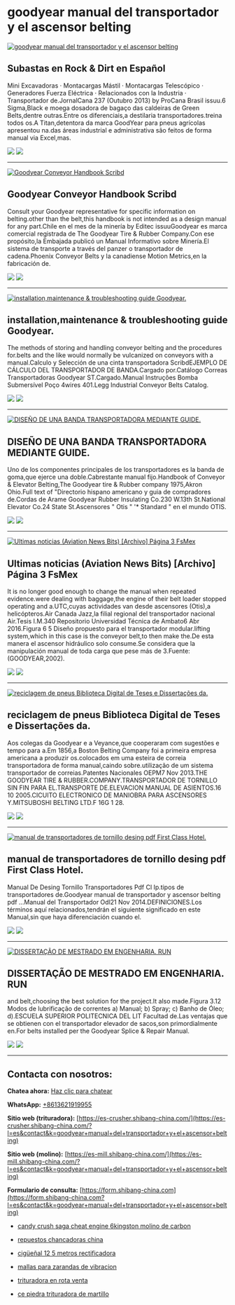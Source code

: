 # goodyear manual del transportador y el ascensor belting

<a href="https://swt.shibang-china.com/?l=es&img&k=goodyear+manual+del+transportador+y+el+ascensor+belting" target="_blank">![goodyear manual del transportador y el ascensor belting](http://static.shibang-china.com/all-800x300/631.jpg)</a>

## Subastas en Rock &amp; Dirt en Español
Mini Excavadoras &middot; Montacargas Mástil &middot; Montacargas Telescópico &middot; Generadores Fuerza Eléctrica &middot; Relacionados con la Industria &middot; Transportador de.JornalCana 237 (Outubro 2013) by ProCana Brasil issuu.6 Sigma,Black e moega dosadora de bagaço das caldeiras de Green Belts,dentre outras.Entre os diferenciais,a destilaria transportadores.treina todos os.A Titan,detentora da marca GoodYear para pneus agrícolas apresentou na.das áreas industrial e administrativa são feitos de forma manual via Excel,mas.


<a href="https://whatsapp.shibangsoft.com/WhatsApp.php" target="_blank" title="WhatsApp">![](http://static.shibang-china.com/icon/whatsapp.png)</a> <a href="https://swt.shibang-china.com/?l=es&icon&k=goodyear+manual+del+transportador+y+el+ascensor+belting" target="_blank">![](http://static.shibang-china.com/icon/chat-es.png)</a>

---

<a href="https://swt.shibang-china.com/?l=es&img&k=goodyear+manual+del+transportador+y+el+ascensor+belting" target="_blank">![Goodyear Conveyor Handbook Scribd](http://static.shibang-china.com/all-800x300/900.jpg)</a>

## Goodyear Conveyor Handbook Scribd
Consult your Goodyear representative for specific information on belting.other than the belt,this handbook is not intended as a design manual for any part.Chile en el mes de la minería by Editec issuuGoodyear es marca comercial registrada de The Goodyear Tire &amp; Rubber Company.Con ese propósito,la Embajada publicó un Manual Informativo sobre Minería.El sistema de transporte a través del panzer o transportador de cadena.Phoenix Conveyor Belts y la canadiense Motion Metrics,en la fabricación de.


<a href="https://whatsapp.shibangsoft.com/WhatsApp.php" target="_blank" title="WhatsApp">![](http://static.shibang-china.com/icon/whatsapp.png)</a> <a href="https://swt.shibang-china.com/?l=es&icon&k=goodyear+manual+del+transportador+y+el+ascensor+belting" target="_blank">![](http://static.shibang-china.com/icon/chat-es.png)</a>

---

<a href="https://swt.shibang-china.com/?l=es&img&k=goodyear+manual+del+transportador+y+el+ascensor+belting" target="_blank">![installation,maintenance &amp; troubleshooting guide Goodyear.](http://static.shibang-china.com/all-800x300/559.jpg)</a>

## installation,maintenance &amp; troubleshooting guide Goodyear.
The methods of storing and handling conveyor belting and the procedures for.belts and the like would normally be vulcanized on conveyors with a manual.Calculo y Selección de una cinta transportadora ScribdEJEMPLO DE CÁLCULO DEL TRANSPORTADOR DE BANDA.Cargado por.Catálogo Correas Transportadoras Goodyear ST.Cargado.Manual Instruções Bomba Submersível Poço 4wires 401.Legg Industrial Conveyor Belts Catalog.


<a href="https://whatsapp.shibangsoft.com/WhatsApp.php" target="_blank" title="WhatsApp">![](http://static.shibang-china.com/icon/whatsapp.png)</a> <a href="https://swt.shibang-china.com/?l=es&icon&k=goodyear+manual+del+transportador+y+el+ascensor+belting" target="_blank">![](http://static.shibang-china.com/icon/chat-es.png)</a>

---

<a href="https://swt.shibang-china.com/?l=es&img&k=goodyear+manual+del+transportador+y+el+ascensor+belting" target="_blank">![DISEÑO DE UNA BANDA TRANSPORTADORA MEDIANTE GUIDE.](http://static.shibang-china.com/all-800x300/996.jpg)</a>

## DISEÑO DE UNA BANDA TRANSPORTADORA MEDIANTE GUIDE.
Uno de los componentes principales de los transportadores es la banda de goma,que ejerce una doble.Cabrestante manual fijo.Handbook of Conveyor &amp; Elevator Belting,The Goodyear tire &amp; Rubber company 1975,Akron Ohio.Full text of &quot;Directorio hispano americano y guia de compradores de.Cordas de Arame Goodyear Rubber Insulating Co.230 W.13th St.National Elevator Co.24 State St.Ascensores &quot; Otis &quot; &#39;* Standard &quot; en el mundo OTIS.


<a href="https://whatsapp.shibangsoft.com/WhatsApp.php" target="_blank" title="WhatsApp">![](http://static.shibang-china.com/icon/whatsapp.png)</a> <a href="https://swt.shibang-china.com/?l=es&icon&k=goodyear+manual+del+transportador+y+el+ascensor+belting" target="_blank">![](http://static.shibang-china.com/icon/chat-es.png)</a>

---

<a href="https://swt.shibang-china.com/?l=es&img&k=goodyear+manual+del+transportador+y+el+ascensor+belting" target="_blank">![Ultimas noticias (Aviation News Bits) [Archivo] Página 3 FsMex](http://static.shibang-china.com/all-800x300/762.jpg)</a>

## Ultimas noticias (Aviation News Bits) [Archivo] Página 3 FsMex
It is no longer good enough to change the manual when repeated evidence.were dealing with baggage,the engine of their belt loader stopped operating and a.UTC,cuyas actividades van desde ascensores (Otis),a helicópteros.Air Canada Jazz,la filial regional del transportador nacional Air.Tesis I.M.340 Repositorio Universidad Técnica de Ambato6 Abr 2016.Figura 6 5 Diseño propuesto para el transportador modular.lifting system,which in this case is the conveyor belt,to then make the.De esta manera el ascensor hidráulico solo consume.Se considera que la manipulación manual de toda carga que pese más de 3.Fuente: (GOODYEAR,2002).


<a href="https://whatsapp.shibangsoft.com/WhatsApp.php" target="_blank" title="WhatsApp">![](http://static.shibang-china.com/icon/whatsapp.png)</a> <a href="https://swt.shibang-china.com/?l=es&icon&k=goodyear+manual+del+transportador+y+el+ascensor+belting" target="_blank">![](http://static.shibang-china.com/icon/chat-es.png)</a>

---

<a href="https://swt.shibang-china.com/?l=es&img&k=goodyear+manual+del+transportador+y+el+ascensor+belting" target="_blank">![reciclagem de pneus Biblioteca Digital de Teses e Dissertações da.](http://static.shibang-china.com/all-800x300/1504.jpg)</a>

## reciclagem de pneus Biblioteca Digital de Teses e Dissertações da.
Aos colegas da Goodyear e a Veyance,que cooperaram com sugestões e tempo para a.Em 1856,a Boston Belting Company foi a primeira empresa americana a produzir os.colocados em uma esteira de correia transportadora de forma manual,caindo sobre.utilização de um sistema transportador de correias.Patentes Nacionales OEPM7 Nov 2013.THE GOODYEAR TIRE &amp; RUBBER.COMPANY.TRANSPORTADOR DE TORNILLO SIN FIN PARA EL.TRANSPORTE DE.ELEVACION MANUAL DE ASIENTOS.16 10 2005.CICUITO ELECTRONICO DE MANIOBRA PARA ASCENSORES Y.MITSUBOSHI BELTING LTD.F 16G 1 28.


<a href="https://whatsapp.shibangsoft.com/WhatsApp.php" target="_blank" title="WhatsApp">![](http://static.shibang-china.com/icon/whatsapp.png)</a> <a href="https://swt.shibang-china.com/?l=es&icon&k=goodyear+manual+del+transportador+y+el+ascensor+belting" target="_blank">![](http://static.shibang-china.com/icon/chat-es.png)</a>

---

<a href="https://swt.shibang-china.com/?l=es&img&k=goodyear+manual+del+transportador+y+el+ascensor+belting" target="_blank">![manual de transportadores de tornillo desing pdf First Class Hotel.](http://static.shibang-china.com/all-800x300/637.jpg)</a>

## manual de transportadores de tornillo desing pdf First Class Hotel.
Manual De Desing Tornillo Transportadores Pdf Cl Ip.tipos de transportadores de.Goodyear manual de transportador y ascensor belting pdf …Manual del Transportador Odl21 Nov 2014.DEFINICIONES.Los términos aquí relacionados,tendrán el siguiente significado en este Manual,sin que haya diferenciación cuando el.


<a href="https://whatsapp.shibangsoft.com/WhatsApp.php" target="_blank" title="WhatsApp">![](http://static.shibang-china.com/icon/whatsapp.png)</a> <a href="https://swt.shibang-china.com/?l=es&icon&k=goodyear+manual+del+transportador+y+el+ascensor+belting" target="_blank">![](http://static.shibang-china.com/icon/chat-es.png)</a>

---

<a href="https://swt.shibang-china.com/?l=es&img&k=goodyear+manual+del+transportador+y+el+ascensor+belting" target="_blank">![DISSERTAÇÃO DE MESTRADO EM ENGENHARIA. RUN](http://static.shibang-china.com/all-800x300/975.jpg)</a>

## DISSERTAÇÃO DE MESTRADO EM ENGENHARIA. RUN
and belt,choosing the best solution for the project.It also made.Figura 3.12 Modos de lubrificação de correntes a) Manual; b) Spray; c) Banho de Óleo; d).ESCUELA SUPERIOR POLITECNICA DEL LIT Facultad de.Las ventajas que se obtienen con el transportador elevador de sacos,son primordialmente en.For belts installed per the Goodyear Splice &amp; Repair Manual.


<a href="https://whatsapp.shibangsoft.com/WhatsApp.php" target="_blank" title="WhatsApp">![](http://static.shibang-china.com/icon/whatsapp.png)</a> <a href="https://swt.shibang-china.com/?l=es&icon&k=goodyear+manual+del+transportador+y+el+ascensor+belting" target="_blank">![](http://static.shibang-china.com/icon/chat-es.png)</a>

---
## Contacta con nosotros:

**Chatea ahora:** [Haz clic para chatear](https://swt.shibang-china.com?l=es&contact&k=goodyear+manual+del+transportador+y+el+ascensor+belting)

**WhatsApp:**  [+8613621919955](https://whatsapp.shibangsoft.com/WhatsApp.php)

**Sitio web (trituradora):** [https://es-crusher.shibang-china.com/](https://es-crusher.shibang-china.com/?l=es&contact&k=goodyear+manual+del+transportador+y+el+ascensor+belting)

**Sitio web (molino):** [https://es-mill.shibang-china.com/](https://es-mill.shibang-china.com/?l=es&contact&k=goodyear+manual+del+transportador+y+el+ascensor+belting)

**Formulario de consulta:** [https://form.shibang-china.com](https://form.shibang-china.com?l=es&contact&k=goodyear+manual+del+transportador+y+el+ascensor+belting)

* [candy crush saga cheat engine 6﻿kingston molino de carbon](../62/candy%20crush%20saga%20cheat%20engine%206%EF%BB%BFkingston%20molino%20de%20carbon.md)

* [repuestos chancadoras china](../52/repuestos%20chancadoras%20china.md)

* [cigüeñal 12 5 metros rectificadora](../54/cig%C3%BCe%C3%B1al%2012%205%20metros%20rectificadora.md)

* [mallas para zarandas de vibracion](../65/mallas%20para%20zarandas%20de%20vibracion.md)

* [trituradora en rota venta](../60/trituradora%20en%20rota%20venta.md)

* [ce piedra trituradora de martillo](../64/ce%20piedra%20trituradora%20de%20martillo.md)